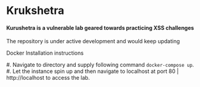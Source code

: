 <h1>Krukshetra</h1>

<h4>Kurushetra is a vulnerable lab geared towards practicing XSS challenges</h4>

<p>The repository is under active development and would keep updating</p>

Docker Installation instructions


#. Navigate to directory and supply following command ``docker-compose up``.
#. Let the instance spin up and then navigate to localhost at port 80 | http://localhost to access the lab.





